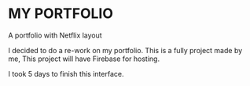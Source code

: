 # MY PORTFOLIO

A portfolio with Netflix layout

I decided to do a re-work on my portfolio. This is a fully project made by me,
This project will have Firebase for hosting.

I took 5 days to finish this interface.



